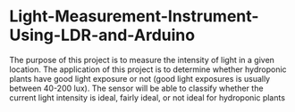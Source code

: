 # Light-Measurement-Instrument-Using-LDR-and-Arduino


The purpose of this project is to measure the intensity of light in a given location. The application of this project is to determine whether hydroponic plants have good light exposure or not (good light exposures is usually between 40-200 lux). The sensor will be able to classify whether the current light intensity is ideal, fairly ideal, or not ideal for hydroponic plants

